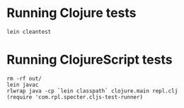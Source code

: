 # Running Clojure tests

```
lein cleantest
```

# Running ClojureScript tests

```
rm -rf out/
lein javac
rlwrap java -cp `lein classpath` clojure.main repl.clj
(require 'com.rpl.specter.cljs-test-runner)
```
